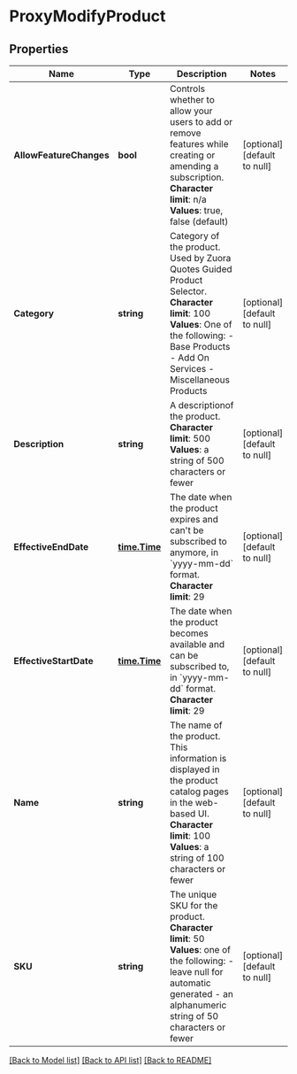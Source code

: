 # ProxyModifyProduct

## Properties
Name | Type | Description | Notes
------------ | ------------- | ------------- | -------------
**AllowFeatureChanges** | **bool** |  Controls whether to allow your users to add or remove features while creating or amending a subscription. **Character** **limit**: n/a **Values**: true, false (default)  | [optional] [default to null]
**Category** | **string** |  Category of the product. Used by Zuora Quotes Guided Product Selector. **Character** **limit**: 100 **Values**: One of the following:  - Base Products - Add On Services - Miscellaneous Products  | [optional] [default to null]
**Description** | **string** |  A descriptionof the product. **Character limit**: 500 **Values**: a string of 500 characters or fewer  | [optional] [default to null]
**EffectiveEndDate** | [**time.Time**](time.Time.md) | The date when the product expires and can&#39;t be subscribed to anymore, in &#x60;yyyy-mm-dd&#x60; format. **Character limit**: 29  | [optional] [default to null]
**EffectiveStartDate** | [**time.Time**](time.Time.md) | The date when the product becomes available and can be subscribed to, in &#x60;yyyy-mm-dd&#x60; format. **Character limit**: 29  | [optional] [default to null]
**Name** | **string** | The name of the product. This information is displayed in the product catalog pages in the web-based UI. **Character limit**: 100 **Values**: a string of 100 characters or fewer  | [optional] [default to null]
**SKU** | **string** | The unique SKU for the product. **Character limit**: 50 **Values**: one of the following:  - leave null for automatic generated - an alphanumeric string of 50 characters or fewer  | [optional] [default to null]

[[Back to Model list]](../README.md#documentation-for-models) [[Back to API list]](../README.md#documentation-for-api-endpoints) [[Back to README]](../README.md)


